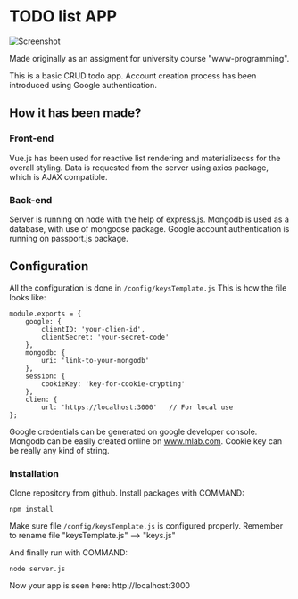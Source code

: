 # TODO list APP

![Screenshot](https://github.com/matikka96/todolist-vko10/blob/master/screenshot.png?raw=true)

Made originally as an assigment for university course "www-programming".

This is a basic CRUD todo app. Account creation process has been introduced using Google authentication. 

## How it has been made?
### Front-end
Vue.js has been used for reactive list rendering and materializecss for the overall styling. Data is requested from the server using axios package, which is AJAX compatible.

### Back-end
Server is running on node with the help of express.js. Mongodb is used as a database, with use of mongoose package. Google account authentication is running on passport.js package.

## Configuration
All the configuration is done in `/config/keysTemplate.js` This is how the file looks like:
```
module.exports = {
	google: {
		clientID: 'your-clien-id',
		clientSecret: 'your-secret-code'
	},
	mongodb: {
		uri: 'link-to-your-mongodb'
	},
	session: {
		cookieKey: 'key-for-cookie-crypting'
	},
	clien: {
		url: 'https://localhost:3000'	// For local use
};
```
Google credentials can be generated on google developer console.
Mongodb can be easily created online on www.mlab.com.
Cookie key can be really any kind of string.

### Installation

Clone repository from github. Install packages with 
COMMAND:
```
npm install
```

Make sure file `/config/keysTemplate.js` is configured properly. Remember to rename file "keysTemplate.js" --> "keys.js"

And finally run with 
COMMAND:
```
node server.js
```
Now your app is seen here: http://localhost:3000
